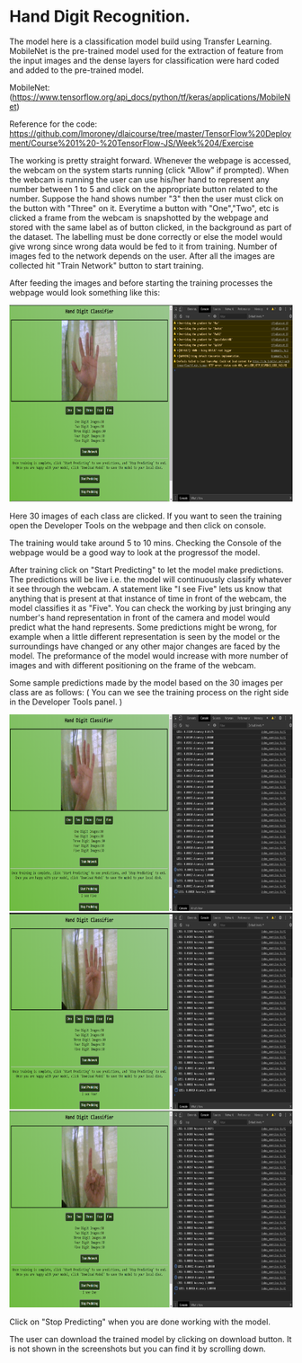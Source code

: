 Hand Digit Recognition.
=
The model here is a classification model build using Transfer Learning. MobileNet is the pre-trained model used for the extraction of feature from the input images and
the dense layers for classification were hard coded and added to the pre-trained model.

MobileNet:  (https://www.tensorflow.org/api_docs/python/tf/keras/applications/MobileNet)

Reference for the code: https://github.com/lmoroney/dlaicourse/tree/master/TensorFlow%20Deployment/Course%201%20-%20TensorFlow-JS/Week%204/Exercise

The working is pretty straight forward. Whenever the webpage is accessed, the webcam on the system starts running (click "Allow" if prompted). When the webcam is running
the user can use his/her hand to represent any number between 1 to 5 and click on the appropriate button related to the number. Suppose the hand shows number "3" then the user must click on the button with "Three" on it. Everytime a button with "One","Two", etc is clicked a frame from the webcam is snapshotted by the webpage and stored with the same label as of button clicked, in the background as part of the dataset. The labelling must be done correctly or else the model would give wrong since wrong data would be fed to it from training. Number of images fed to the network depends on the user. After all the images are collected hit "Train Network" button to start training.

After feeding the images and before starting the training processes the webpage would look something like this:

<img src="https://github.com/kushagras71/ML_DL_Model_Deployment/blob/master/Tensorflow_Models/Hand_Number_Recognition/images/feeding_images.png" width=800 height=350>

Here 30 images of each class are clicked. If you want to seen the training open the Developer Tools on the webpage and then click on console.

The training would take around 5 to 10 mins. Checking the Console of the webpage would be a good way to look at the progressof the model.

After training click on "Start Predicting" to let the model make predictions. The predictions will be live i.e. the model will continuously classify whatever it see 
through the webcam. A statement like "I see Five" lets us know that anything that is present at that instance of time in front of the webcam, the model classifies it as "Five".
You can check the working by just bringing any number's hand representation in front of the camera and model would predict what the hand represents. Some predictions might be wrong, for example when a little different representation is seen by the model or the surroundings have changed or any other major changes are faced by the model. The preformance of the model would increase with more number of images and with different positioning on the frame of the webcam.

Some sample predictions made by the model based on the 30 images per class are as follows:
( You can we see the training process on the right side in the Developer Tools panel. )

<img src="https://github.com/kushagras71/ML_DL_Model_Deployment/blob/master/Tensorflow_Models/Hand_Number_Recognition/images/first_pred_after_training.png" width=800 height=350>

<img src="https://github.com/kushagras71/ML_DL_Model_Deployment/blob/master/Tensorflow_Models/Hand_Number_Recognition/images/second_pred_after_training.png" width=800 height=350>

<img src="https://github.com/kushagras71/ML_DL_Model_Deployment/blob/master/Tensorflow_Models/Hand_Number_Recognition/images/third_pred_after_training.png" width=800 height=350>


Click on "Stop Predicting" when you are done working with the model.

The user can download the trained model by clicking on download button. It is not shown in the screenshots but you can find it by scrolling down.
